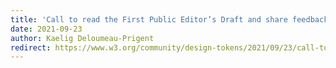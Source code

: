 ```yaml
---
title: 'Call to read the First Public Editor’s Draft and share feedback'
date: 2021-09-23
author: Kaelig Deloumeau-Prigent
redirect: https://www.w3.org/community/design-tokens/2021/09/23/call-to-read-the-first-public-editors-draft-and-share-feedback/
---
```

